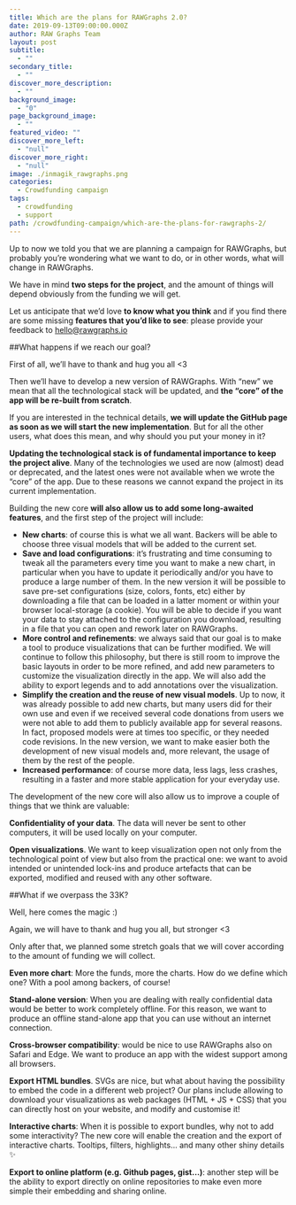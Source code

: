 ```yaml
---
title: Which are the plans for RAWGraphs 2.0?
date: 2019-09-13T09:00:00.000Z
author: RAW Graphs Team
layout: post
subtitle:
  - ""
secondary_title:
  - ""
discover_more_description:
  - ""
background_image:
  - "0"
page_background_image:
  - ""
featured_video: ""
discover_more_left:
  - "null"
discover_more_right:
  - "null"
image: ./inmagik_rawgraphs.png
categories:
  - Crowdfunding campaign
tags:
  - crowdfunding
  - support
path: /crowdfunding-campaign/which-are-the-plans-for-rawgraphs-2/
---
```


Up to now we told you that we are planning a campaign for RAWGraphs, but probably you’re wondering what we want to do, or in other words, what will change in RAWGraphs.

We have in mind **two steps for the project**, and the amount of things will depend obviously from the funding we will get.

Let us anticipate that we’d love **to know what you think** and if you find there are some missing **features that you’d like to see**: please provide your feedback to [hello@rawgraphs.io](mailto:hello@rawgraphs.io)

##What happens if we reach our goal?

First of all, we’ll have to thank and hug you all <3

Then we’ll have to develop a new version of RAWGraphs.
With “new” we mean that all the technological stack will be updated, and **the “core” of the app will be re-built from scratch**.

If you are interested in the technical details, **we will update the GitHub page as soon as we will start the new implementation**. But for all the other users, what does this mean, and why should you put your money in it?

**Updating the technological stack is of fundamental importance to keep the project alive**. Many of the technologies we used are now (almost) dead or deprecated, and the latest ones were not available when we wrote the “core” of the app.
Due to these reasons we cannot expand the project in its current implementation.

Building the new core **will also allow us to add some long-awaited features**, and the first step of the project will include:

- **New charts**: of course this is what we all want. Backers will be able to choose three visual models that will be added to the current set.
- **Save and load configurations**: it’s frustrating and time consuming to tweak all the parameters every time you want to make a new chart, in particular when you have to update it periodically and/or you have to produce a large number of them. In the new version it will be possible to save pre-set configurations (size, colors, fonts, etc) either by downloading a file that can be loaded in a latter moment or within your browser local-storage (a cookie). You will be able to decide if you want your data to stay attached to the configuration you download, resulting in a file that you can open and rework later on RAWGraphs.
- **More control and refinements**: we always said that our goal is to make a tool to produce visualizations that can be further modified. We will continue to follow this philosophy, but there is still room to improve the basic layouts in order to be more refined, and add new parameters to customize the visualization directly in the app. We will also add the ability to export legends and to add annotations over the visualization.
- **Simplify the creation and the reuse of new visual models**. Up to now, it was already possible to add new charts, but many users did for their own use and even if we received several code donations from users we were not able to add them to publicly available app for several reasons. In fact, proposed models were at times too specific, or they needed code revisions. In the new version, we want to make easier both the development of new visual models and, more relevant, the usage of them by the rest of the people.
- **Increased performance**: of course more data, less lags, less crashes, resulting in a faster and more stable application for your everyday use.

The development of the new core will also allow us to improve a couple of things that we think are valuable:

**Confidentiality of your data**. The data will never be sent to other computers, it will be used locally on your computer.

**Open visualizations**. We want to keep visualization open not only from the technological point of view but also from the practical one: we want to avoid intended or unintended lock-ins and produce artefacts that can be exported, modified and reused with any other software.

##What if we overpass the 33K?

Well, here comes the magic :)

Again, we will have to thank and hug you all, but stronger <3

Only after that, we planned some stretch goals that we will cover according to the amount of funding we will collect.

**Even more chart**: More the funds, more the charts. How do we define which one? With a pool among backers, of course!

**Stand-alone version**: When you are dealing with really confidential data would be better to work completely offline. For this reason, we want to produce an offline stand-alone app that you can use without an internet connection.

**Cross-browser compatibility**: would be nice to use RAWGraphs also on Safari and Edge. We want to produce an app with the widest support among all browsers.

**Export HTML bundles**. SVGs are nice, but what about having the possibility to embed the code in a different web project? Our plans include allowing to download your visualizations as web packages (HTML + JS + CSS) that you can directly host on your website, and modify and customise it!

**Interactive charts**: When it is possible to export bundles, why not to add some interactivity? The new core will enable the creation and the export of interactive charts. Tooltips, filters, highlights... and many other shiny details ✨

**Export to online platform (e.g. Github pages, gist…)**: another step will be the ability to export directly on online repositories to make even more simple their embedding and sharing online.

